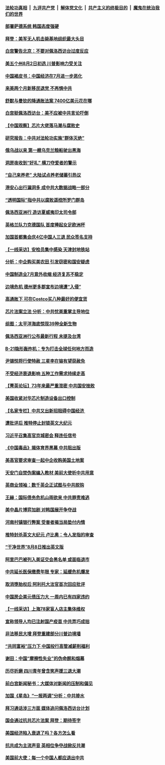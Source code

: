 ####  [法轮功真相](../../../../basic/blob/master/README.md?t=08021531) &nbsp;|&nbsp; [九评共产党](../../../../9ping.md/blob/master/README.md?t=08021531) &nbsp;|&nbsp; [解体党文化](../../../../jtdwh.md/blob/master/README.md?t=08021531)  &nbsp;|&nbsp; [共产主义的终极目的](../../../../gczydzjmd.md/blob/master/README.md?t=08021531) &nbsp;|&nbsp; [魔鬼在统治我们的世界](../../../../mgztzwmdsj.md/blob/master/README.md?t=08021531) 

#### [部署萨德系统 韩国态度强硬](../pages/nf4514/n13793697.md?t=08021531) 

#### [拜登：美军无人机击毙基地组织最大头目](../pages/nf4514/n13793546.md?t=08021531) 

#### [白宫警告北京：不要对佩洛西访台过度反应](../pages/nf4514/n13793433.md?t=08021531) 

#### [美五个州8月2日初选 川普影响力受关注](../pages/nf4514/n13793424.md?t=08021531) 

#### [中国褐皮书：中国经济在7月进一步恶化](../pages/nf4514/n13793440.md?t=08021531) 

#### [来美两个月新移民退党 不再惧中共](../pages/nf4514/n13792058.md?t=08021531) 

#### [舒默与曼钦的降通胀法案 7400亿美元花在哪](../pages/nf4514/n13793348.md?t=08021531) 

#### [白宫挺佩洛西访台：美不应被中共言论吓倒](../pages/nf4514/n13793411.md?t=08021531) 

#### [【中国观察】芯片大佬落马潮与腐败史](../pages/nf4514/n13793211.md?t=08021531) 

#### [研究报告：中共对法轮功实施“群体灭绝”](../pages/nf4514/n13791984.md?t=08021531) 

#### [俄乌战以来 第一艘乌克兰粮船驶出黑海](../pages/nf4514/n13793176.md?t=08021531) 

#### [洞房夜收到“好礼” 横刀夺爱者的警示](../pages/nf4514/n13785564.md?t=08021531) 

#### [“自己来养老” 大陆试点养老储蓄引热议](../pages/nf4514/n13792981.md?t=08021531) 

#### [港安心出行漏洞多 成中共大数据战略一部分](../pages/nf4514/n13793044.md?t=08021531) 

#### [“透明国际”指中共以腐败遥控所罗门群岛](../pages/nf4514/n13793056.md?t=08021531) 

#### [佩洛西亚洲行 造访夏威夷印太司令部](../pages/nf4514/n13792797.md?t=08021531) 

#### [英格兰队力克德国队 首度捧起女足欧洲杯](../pages/nf4514/n13792817.md?t=08021531) 

#### [加国首都集会庆4亿中国人三退 民众签名支持](../pages/nf4514/n13792803.md?t=08021531) 

#### [【一线采访】安检员集中感染 天津封地铁站](../pages/nf4514/n13792778.md?t=08021531) 

#### [分析：中企购买美农田 引发窃密和国安疑虑](../pages/nf4514/n13792341.md?t=08021531) 

#### [中国制造业7月意外收缩 经济复苏不稳定](../pages/nf4514/n13792690.md?t=08021531) 

#### [边境危机 德州更多郡宣布边境遭“入侵”](../pages/nf4514/n13792410.md?t=08021531) 

#### [高通胀下 可在Costco买八种最好的便宜货](../pages/nf4514/n13786687.md?t=08021531) 

#### [芯片法案立法 分析：中共忧美重掌主导地位](../pages/nf4514/n13792556.md?t=08021531) 

#### [组图：太平洋海底惊现39种全新生物](../pages/nf4514/n13792047.md?t=08021531) 

#### [佩洛西亚洲行公布最新行程 未提及台湾](../pages/nf4514/n13792591.md?t=08021531) 

#### [B-21隐形轰炸机：专为打击全球任何地方而造](../pages/nf4514/n13789075.md?t=08021531) 

#### [尹锡悦将行使特赦 三星李在镕有望获赦免](../pages/nf4514/n13792526.md?t=08021531) 

#### [不受经济衰退影响 五种工作需求持续走高](../pages/nf4514/n13792032.md?t=08021531) 

#### [【菁英论坛】73年来最严重泄密 中共国安挫败](../pages/nf4514/n13792398.md?t=08021531) 

#### [美国收紧对华芯片制造设备出口控制](../pages/nf4514/n13792386.md?t=08021531) 

#### [【名家专栏】中共又出新招阻碍中国经济 ](../pages/nf4514/n13791726.md?t=08021531) 

#### [遭批评后 推特停止封锁英文大纪元](../pages/nf4514/n13792385.md?t=08021531) 

#### [习近平召集高官京城密会 释连任信号](../pages/nf4514/n13792361.md?t=08021531) 

#### [《中国毒品》揭体育界黑幕 中共阻出版](../pages/nf4514/n13792248.md?t=08021531) 

#### [美高官要求审查一起中企收购美国土地案](../pages/nf4514/n13792327.md?t=08021531) 

#### [天安门自焚伪案编入教材 美前大使析中共用意](../pages/nf4514/n13791932.md?t=08021531) 

#### [英商业领袖：数千英企正试图与中共脱钩](../pages/nf4514/n13792097.md?t=08021531) 

#### [王赫：国际债务危机山雨欲来 中共罪责难逃](../pages/nf4514/n13792048.md?t=08021531) 

#### [美中晶片博弈加剧 对韩国展开争夺战](../pages/nf4514/n13792007.md?t=08021531) 

#### [河南村镇银行弊案 受害者揭当局垫付内情](../pages/nf4514/n13791990.md?t=08021531) 

#### [推特封杀英文大纪元 卢比奥：令人发指的审查](../pages/nf4514/n13791951.md?t=08021531) 

#### [“干净世界”8月8日推出英文版](../pages/nf4514/n13791929.md?t=08021531) 

#### [阿里巴巴被列入美证交会黑名单 或面临退市](../pages/nf4514/n13791857.md?t=08021531) 

#### [中共延长医保缴费年限 专家：延缓危机爆发](../pages/nf4514/n13791859.md?t=08021531) 

#### [取消堕胎权后 阿利托大法官首次回应批评](../pages/nf4514/n13791846.md?t=08021531) 

#### [中国房企美元债压力大 一周内已有四家违约](../pages/nf4514/n13791848.md?t=08021531) 

#### [【一线采访】上海78家盲人店主集体维权](../pages/nf4514/n13791517.md?t=08021531) 

#### [宣称领导人均已注射国产疫苗 中共弄巧成拙](../pages/nf4514/n13791829.md?t=08021531) 

#### [非法移民大增 拜登重建部分川普边境墙](../pages/nf4514/n13791708.md?t=08021531) 

#### [“共同富裕”压力下 中国投行高管减薪削福利](../pages/nf4514/n13791622.md?t=08021531) 

#### [谢田：中国“摩擦性失业”的伪命题和烟幕](../pages/nf4514/n13791273.md?t=08021531) 

#### [历尽折磨 四川青年曾含笑声援三退大潮](../pages/nf4514/n13791269.md?t=08021531) 

#### [前白宫新闻秘书：大媒体对新闻的压制和偏见](../pages/nf4514/n13791290.md?t=08021531) 

#### [加国《星岛》“一报两调”分析：中共掺水](../pages/nf4514/n13791733.md?t=08021531) 

#### [拜习通话涉三方面 媒体追问佩洛西访台计划](../pages/nf4514/n13791239.md?t=08021531) 

#### [国会通过抗共芯片法案 拜登：期待签字](../pages/nf4514/n13791153.md?t=08021531) 

#### [美国经济陷入衰退了吗？各方怎么看](../pages/nf4514/n13791167.md?t=08021531) 

#### [抗共成为主流声音 英相位争夺战掀反共潮](../pages/nf4514/n13791185.md?t=08021531) 

#### [美国前大使：每一个中国人都应退出中共](../pages/nf4514/n13790755.md?t=08021531) 

